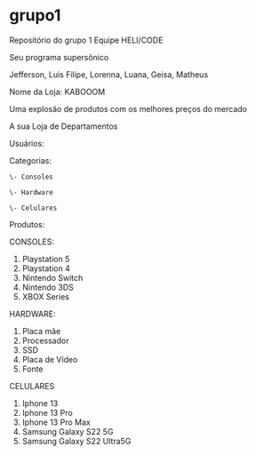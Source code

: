 # grupo1
Repositório do grupo 1
Equipe HELI/CODE

Seu programa supersônico

Jefferson, Luis Filipe, Lorenna, Luana, Geisa, Matheus

Nome da Loja: KABOOOM

Uma explosão de produtos com os melhores preços do mercado

A sua Loja de Departamentos

Usuários:

Categorias:

    \- Consoles
    
    \- Hardware
    
    \- Celulares

Produtos:

CONSOLES:

1. Playstation 5
2. Playstation 4
3. Nintendo Switch
4. Nintendo 3DS
5. XBOX Series

HARDWARE:

1. Placa mãe
2. Processador
3. SSD
4. Placa de Vídeo
5. Fonte

CELULARES

1. Iphone 13
2. Iphone 13 Pro
3. Iphone 13 Pro Max
4. Samsung Galaxy S22 5G
5. Samsung Galaxy S22 Ultra5G


